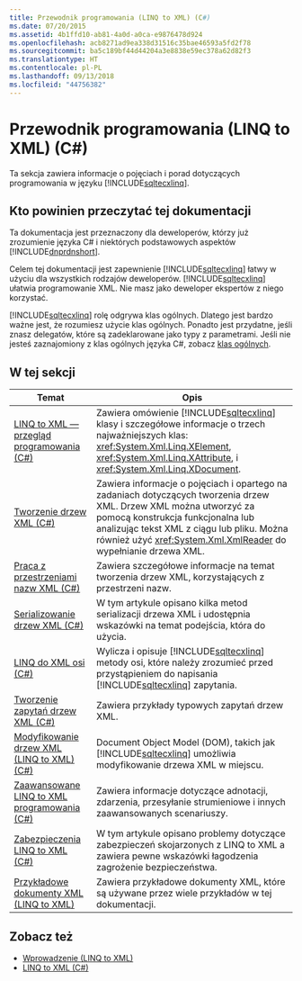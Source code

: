 ```yaml
---
title: Przewodnik programowania (LINQ to XML) (C#)
ms.date: 07/20/2015
ms.assetid: 4b1ffd10-ab81-4a0d-a0ca-e9876478d924
ms.openlocfilehash: acb8271ad9ea338d31516c35bae46593a5fd2f78
ms.sourcegitcommit: ba5c189bf44d44204a3e8838e59ec378a62d82f3
ms.translationtype: HT
ms.contentlocale: pl-PL
ms.lasthandoff: 09/13/2018
ms.locfileid: "44756382"
---
```

# <a name="programming-guide-linq-to-xml-c"></a>Przewodnik programowania (LINQ to XML) (C#)
Ta sekcja zawiera informacje o pojęciach i porad dotyczących programowania w języku [!INCLUDE[sqltecxlinq](~/includes/sqltecxlinq-md.md)].  
  
## <a name="who-should-read-this-documentation"></a>Kto powinien przeczytać tej dokumentacji  
 Ta dokumentacja jest przeznaczony dla deweloperów, którzy już zrozumienie języka C# i niektórych podstawowych aspektów [!INCLUDE[dnprdnshort](~/includes/dnprdnshort-md.md)].  
  
 Celem tej dokumentacji jest zapewnienie [!INCLUDE[sqltecxlinq](~/includes/sqltecxlinq-md.md)] łatwy w użyciu dla wszystkich rodzajów deweloperów. [!INCLUDE[sqltecxlinq](~/includes/sqltecxlinq-md.md)] ułatwia programowanie XML. Nie masz jako deweloper ekspertów z niego korzystać.  
  
 [!INCLUDE[sqltecxlinq](~/includes/sqltecxlinq-md.md)] rolę odgrywa klas ogólnych. Dlatego jest bardzo ważne jest, że rozumiesz użycie klas ogólnych. Ponadto jest przydatne, jeśli znasz delegatów, które są zadeklarowane jako typy z parametrami. Jeśli nie jesteś zaznajomiony z klas ogólnych języka C#, zobacz [klas ogólnych](../../../../csharp/programming-guide/generics/generic-classes.md).  
  
## <a name="in-this-section"></a>W tej sekcji  
  
|Temat|Opis|  
|-----------|-----------------|  
|[LINQ to XML — przegląd programowania (C#)](../../../../csharp/programming-guide/concepts/linq/linq-to-xml-programming-overview.md)|Zawiera omówienie [!INCLUDE[sqltecxlinq](~/includes/sqltecxlinq-md.md)] klasy i szczegółowe informacje o trzech najważniejszych klas: <xref:System.Xml.Linq.XElement>, <xref:System.Xml.Linq.XAttribute>, i <xref:System.Xml.Linq.XDocument>.|  
|[Tworzenie drzew XML (C#)](../../../../csharp/programming-guide/concepts/linq/creating-xml-trees.md)|Zawiera informacje o pojęciach i opartego na zadaniach dotyczących tworzenia drzew XML. Drzew XML można utworzyć za pomocą konstrukcja funkcjonalna lub analizując tekst XML z ciągu lub pliku. Można również użyć <xref:System.Xml.XmlReader> do wypełnianie drzewa XML.|  
|[Praca z przestrzeniami nazw XML (C#)](../../../../csharp/programming-guide/concepts/linq/working-with-xml-namespaces.md)|Zawiera szczegółowe informacje na temat tworzenia drzew XML, korzystających z przestrzeni nazw.|  
|[Serializowanie drzew XML (C#)](../../../../csharp/programming-guide/concepts/linq/serializing-xml-trees.md)|W tym artykule opisano kilka metod serializacji drzewa XML i udostępnia wskazówki na temat podejścia, która do użycia.|  
|[LINQ do XML osi (C#)](../../../../csharp/programming-guide/concepts/linq/linq-to-xml-axes.md)|Wylicza i opisuje [!INCLUDE[sqltecxlinq](~/includes/sqltecxlinq-md.md)] metody osi, które należy zrozumieć przed przystąpieniem do napisania [!INCLUDE[sqltecxlinq](~/includes/sqltecxlinq-md.md)] zapytania.|  
|[Tworzenie zapytań drzew XML (C#)](../../../../csharp/programming-guide/concepts/linq/querying-xml-trees.md)|Zawiera przykłady typowych zapytań drzew XML.|  
|[Modyfikowanie drzew XML (LINQ to XML) (C#)](../../../../csharp/programming-guide/concepts/linq/modifying-xml-trees-linq-to-xml.md)|Document Object Model (DOM), takich jak [!INCLUDE[sqltecxlinq](~/includes/sqltecxlinq-md.md)] umożliwia modyfikowanie drzewa XML w miejscu.|  
|[Zaawansowane LINQ to XML programowania (C#)](../../../../csharp/programming-guide/concepts/linq/advanced-linq-to-xml-programming.md)|Zawiera informacje dotyczące adnotacji, zdarzenia, przesyłanie strumieniowe i innych zaawansowanych scenariuszy.|  
|[Zabezpieczenia LINQ to XML (C#)](../../../../csharp/programming-guide/concepts/linq/linq-to-xml-security.md)|W tym artykule opisano problemy dotyczące zabezpieczeń skojarzonych z LINQ to XML a zawiera pewne wskazówki łagodzenia zagrożenie bezpieczeństwa.|  
|[Przykładowe dokumenty XML (LINQ to XML)](../../../../csharp/programming-guide/concepts/linq/sample-xml-documents-linq-to-xml.md)|Zawiera przykładowe dokumenty XML, które są używane przez wiele przykładów w tej dokumentacji.|  
  
## <a name="see-also"></a>Zobacz też

- [Wprowadzenie (LINQ to XML)](../../../../csharp/programming-guide/concepts/linq/getting-started-linq-to-xml.md)  
- [LINQ to XML (C#)](../../../../csharp/programming-guide/concepts/linq/linq-to-xml.md)
